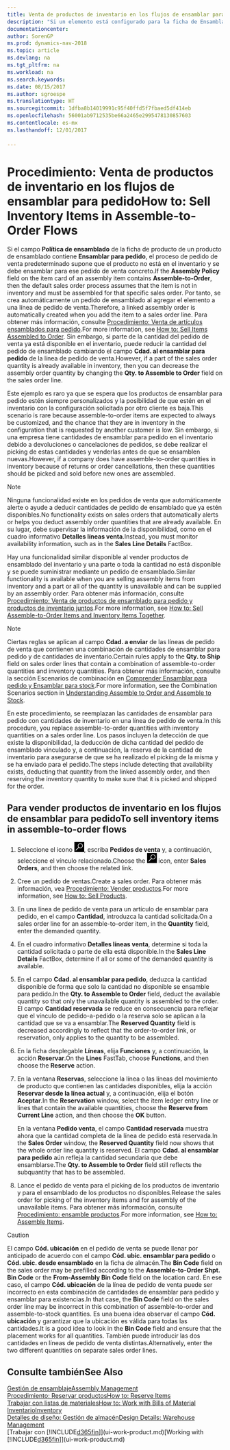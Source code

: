 ```yaml
---
title: Venta de productos de inventario en los flujos de ensamblar para pedido
description: "Si un elemento está configurado para la ficha de Ensamblar para pedido, el proceso de pedido de venta predeterminado supone que el producto no está en el inventario y se debe ensamblar para ese pedido de venta concreto. Por tanto, se crea automáticamente un pedido de ensamblado al agregar el elemento a una línea de pedido de venta."
documentationcenter: 
author: SorenGP
ms.prod: dynamics-nav-2018
ms.topic: article
ms.devlang: na
ms.tgt_pltfrm: na
ms.workload: na
ms.search.keywords: 
ms.date: 08/15/2017
ms.author: sgroespe
ms.translationtype: HT
ms.sourcegitcommit: 1dfba8b14019991c95f40ffd5f7fbaed5df414eb
ms.openlocfilehash: 56001ab9712535be66a2465e2995478130857603
ms.contentlocale: es-mx
ms.lasthandoff: 12/01/2017

---
```

# <a name="how-to-sell-inventory-items-in-assemble-to-order-flows"></a><span data-ttu-id="33b31-104">Procedimiento: Venta de productos de inventario en los flujos de ensamblar para pedido</span><span class="sxs-lookup"><span data-stu-id="33b31-104">How to: Sell Inventory Items in Assemble-to-Order Flows</span></span>
<span data-ttu-id="33b31-105">Si el campo **Política de ensamblado** de la ficha de producto de un producto de ensamblado contiene **Ensamblar para pedido**, el proceso de pedido de venta predeterminado supone que el producto no está en el inventario y se debe ensamblar para ese pedido de venta concreto.</span><span class="sxs-lookup"><span data-stu-id="33b31-105">If the **Assembly Policy** field on the item card of an assembly item contains **Assemble-to-Order**, then the default sales order process assumes that the item is not in inventory and must be assembled for that specific sales order.</span></span> <span data-ttu-id="33b31-106">Por tanto, se crea automáticamente un pedido de ensamblado al agregar el elemento a una línea de pedido de venta.</span><span class="sxs-lookup"><span data-stu-id="33b31-106">Therefore, a linked assembly order is automatically created when you add the item to a sales order line.</span></span> <span data-ttu-id="33b31-107">Para obtener más información, consulte [Procedimiento: Venta de artículos ensamblados para pedido](assembly-how-to-sell-items-assembled-to-order.md).</span><span class="sxs-lookup"><span data-stu-id="33b31-107">For more information, see [How to: Sell Items Assembled to Order](assembly-how-to-sell-items-assembled-to-order.md).</span></span> <span data-ttu-id="33b31-108">Sin embargo, si parte de la cantidad del pedido de venta ya está disponible en el inventario, puede reducir la cantidad del pedido de ensamblado cambiando el campo **Cdad. al ensamblar para pedido** de la línea de pedido de venta.</span><span class="sxs-lookup"><span data-stu-id="33b31-108">However, if a part of the sales order quantity is already available in inventory, then you can decrease the assembly order quantity by changing the **Qty. to Assemble to Order** field on the sales order line.</span></span>  

<span data-ttu-id="33b31-109">Este ejemplo es raro ya que se espera que los productos de ensamblar para pedido estén siempre personalizados y la posibilidad de que estén en el inventario con la configuración solicitada por otro cliente es baja.</span><span class="sxs-lookup"><span data-stu-id="33b31-109">This scenario is rare because assemble-to-order items are expected to always be customized, and the chance that they are in inventory in the configuration that is requested by another customer is low.</span></span> <span data-ttu-id="33b31-110">Sin embargo, si una empresa tiene cantidades de ensamblar para pedido en el inventario debido a devoluciones o cancelaciones de pedidos, se debe realizar el picking de estas cantidades y venderlas antes de que se ensamblen nuevas.</span><span class="sxs-lookup"><span data-stu-id="33b31-110">However, if a company does have assemble-to-order quantities in inventory because of returns or order cancellations, then these quantities should be picked and sold before new ones are assembled.</span></span>  

> [!NOTE]  
>  <span data-ttu-id="33b31-111">Ninguna funcionalidad existe en los pedidos de venta que automáticamente alerte o ayude a deducir cantidades de pedido de ensamblado que ya estén disponibles.</span><span class="sxs-lookup"><span data-stu-id="33b31-111">No functionality exists on sales orders that automatically alerts or helps you deduct assembly order quantities that are already available.</span></span> <span data-ttu-id="33b31-112">En su lugar, debe supervisar la información de la disponibilidad, como en el cuadro informativo **Detalles líneas venta**.</span><span class="sxs-lookup"><span data-stu-id="33b31-112">Instead, you must monitor availability information, such as in the **Sales Line Details** FactBox.</span></span>  

<span data-ttu-id="33b31-113">Hay una funcionalidad similar disponible al vender productos de ensamblado del inventario y una parte o toda la cantidad no está disponible y se puede suministrar mediante un pedido de ensamblado.</span><span class="sxs-lookup"><span data-stu-id="33b31-113">Similar functionality is available when you are selling assembly items from inventory and a part or all of the quantity is unavailable and can be supplied by an assembly order.</span></span> <span data-ttu-id="33b31-114">Para obtener más información, consulte [Procedimiento: Venta de productos de ensamblado para pedido y productos de inventario juntos](assembly-how-to-sell-assemble-to-order-items-and-inventory-items-together.md).</span><span class="sxs-lookup"><span data-stu-id="33b31-114">For more information, see [How to: Sell Assemble-to-Order Items and Inventory Items Together](assembly-how-to-sell-assemble-to-order-items-and-inventory-items-together.md).</span></span>  

> [!NOTE]  
>  <span data-ttu-id="33b31-115">Ciertas reglas se aplican al campo **Cdad. a enviar** de las líneas de pedido de venta que contienen una combinación de cantidades de ensamblar para pedido y de cantidades de inventario.</span><span class="sxs-lookup"><span data-stu-id="33b31-115">Certain rules apply to the **Qty. to Ship** field on sales order lines that contain a combination of assemble-to-order quantities and inventory quantities.</span></span> <span data-ttu-id="33b31-116">Para obtener más información, consulte la sección Escenarios de combinación en [Comprender Ensamblar para pedido y Ensamblar para stock](assembly-assemble-to-order-or-assemble-to-stock.md).</span><span class="sxs-lookup"><span data-stu-id="33b31-116">For more information, see the Combination Scenarios section in [Understanding Assemble to Order and Assemble to Stock](assembly-assemble-to-order-or-assemble-to-stock.md).</span></span>  

<span data-ttu-id="33b31-117">En este procedimiento, se reemplazan las cantidades de ensamblar para pedido con cantidades de inventario en una línea de pedido de venta.</span><span class="sxs-lookup"><span data-stu-id="33b31-117">In this procedure, you replace assemble-to-order quantities with inventory quantities on a sales order line.</span></span> <span data-ttu-id="33b31-118">Los pasos incluyen la detección de que existe la disponibilidad, la deducción de dicha cantidad del pedido de ensamblado vinculado y, a continuación, la reserva de la cantidad de inventario para asegurarse de que se ha realizado el picking de la misma y se ha enviado para el pedido.</span><span class="sxs-lookup"><span data-stu-id="33b31-118">The steps include detecting that availability exists, deducting that quantity from the linked assembly order, and then reserving the inventory quantity to make sure that it is picked and shipped for the order.</span></span>  

## <a name="to-sell-inventory-items-in-assemble-to-order-flows"></a><span data-ttu-id="33b31-119">Para vender productos de inventario en los flujos de ensamblar para pedido</span><span class="sxs-lookup"><span data-stu-id="33b31-119">To sell inventory items in assemble-to-order flows</span></span>  
1.  <span data-ttu-id="33b31-120">Seleccione el icono ![Buscar página o informe](media/ui-search/search_small.png "icono Buscar página o informe"), escriba **Pedidos de venta** y, a continuación, seleccione el vínculo relacionado.</span><span class="sxs-lookup"><span data-stu-id="33b31-120">Choose the ![Search for Page or Report](media/ui-search/search_small.png "Search for Page or Report icon") icon, enter **Sales Orders**, and then choose the related link.</span></span>  
2.  <span data-ttu-id="33b31-121">Cree un pedido de ventas.</span><span class="sxs-lookup"><span data-stu-id="33b31-121">Create a sales order.</span></span> <span data-ttu-id="33b31-122">Para obtener más información, vea [Procedimiento: Vender productos](sales-how-sell-products.md).</span><span class="sxs-lookup"><span data-stu-id="33b31-122">For more information, see [How to: Sell Products](sales-how-sell-products.md).</span></span>  
3.  <span data-ttu-id="33b31-123">En una línea de pedido de venta para un artículo de ensamblar para pedido, en el campo **Cantidad**, introduzca la cantidad solicitada.</span><span class="sxs-lookup"><span data-stu-id="33b31-123">On a sales order line for an assemble-to-order item, in the **Quantity** field, enter the demanded quantity.</span></span>  
4.  <span data-ttu-id="33b31-124">En el cuadro informativo **Detalles líneas venta**, determine si toda la cantidad solicitada o parte de ella está disponible.</span><span class="sxs-lookup"><span data-stu-id="33b31-124">In the **Sales Line Details** FactBox, determine if all or some of the demanded quantity is available.</span></span>  
5.  <span data-ttu-id="33b31-125">En el campo **Cdad. al ensamblar para pedido**, deduzca la cantidad disponible de forma que solo la cantidad no disponible se ensamble para pedido.</span><span class="sxs-lookup"><span data-stu-id="33b31-125">In the **Qty. to Assemble to Order** field, deduct the available quantity so that only the unavailable quantity is assembled to the order.</span></span> <span data-ttu-id="33b31-126">El campo **Cantidad reservada** se reduce en consecuencia para reflejar que el vínculo de pedido-a-pedido o la reserva solo se aplican a la cantidad que se va a ensamblar.</span><span class="sxs-lookup"><span data-stu-id="33b31-126">The **Reserved Quantity** field is decreased accordingly to reflect that the order-to-order link, or reservation, only applies to the quantity to be assembled.</span></span>  
6.  <span data-ttu-id="33b31-127">En la ficha desplegable **Líneas**, elija **Funciones** y, a continuación, la acción **Reservar**.</span><span class="sxs-lookup"><span data-stu-id="33b31-127">On the **Lines** FastTab, choose **Functions**, and then choose the **Reserve** action.</span></span>  
7.  <span data-ttu-id="33b31-128">En la ventana **Reservas**, seleccione la línea o las líneas del movimiento de producto que contienen las cantidades disponibles, elija la acción **Reservar desde la línea actual** y, a continuación, elija el botón **Aceptar**.</span><span class="sxs-lookup"><span data-stu-id="33b31-128">In the **Reservation** window, select the item ledger entry line or lines that contain the available quantities, choose the **Reserve from Current Line** action, and then choose the **OK** button.</span></span>  

    <span data-ttu-id="33b31-129">En la ventana **Pedido venta**, el campo **Cantidad reservada** muestra ahora que la cantidad completa de la línea de pedido está reservada.</span><span class="sxs-lookup"><span data-stu-id="33b31-129">In the **Sales Order** window, the **Reserved Quantity** field now shows that the whole order line quantity is reserved.</span></span> <span data-ttu-id="33b31-130">El campo **Cdad. al ensamblar para pedido** aún refleja la cantidad secundaria que debe ensamblarse.</span><span class="sxs-lookup"><span data-stu-id="33b31-130">The **Qty. to Assemble to Order** field still reflects the subquantity that has to be assembled.</span></span>  

8.  <span data-ttu-id="33b31-131">Lance el pedido de venta para el picking de los productos de inventario y para el ensamblado de los productos no disponibles.</span><span class="sxs-lookup"><span data-stu-id="33b31-131">Release the sales order for picking of the inventory items and for assembly of the unavailable items.</span></span> <span data-ttu-id="33b31-132">Para obtener más información, consulte [Procedimiento: ensamble productos](assembly-how-to-assemble-items.md).</span><span class="sxs-lookup"><span data-stu-id="33b31-132">For more information, see [How to: Assemble Items](assembly-how-to-assemble-items.md).</span></span>  

> [!CAUTION]  
>  <span data-ttu-id="33b31-133">El campo **Cód. ubicación** en el pedido de venta se puede llenar por anticipado de acuerdo con el campo **Cód. ubic. ensamblar para pedido** o **Cód. ubic. desde ensamblado** en la ficha de almacén.</span><span class="sxs-lookup"><span data-stu-id="33b31-133">The **Bin Code** field on the sales order may be prefilled according to the **Assemble-to-Order Shpt. Bin Code** or the **From-Assembly Bin Code** field on the location card.</span></span> <span data-ttu-id="33b31-134">En ese caso, el campo **Cód. ubicación** de la línea de pedido de venta puede ser incorrecto en esta combinación de cantidades de ensamblar para pedido y ensamblar para existencias.</span><span class="sxs-lookup"><span data-stu-id="33b31-134">In that case, the **Bin Code** field on the sales order line may be incorrect in this combination of assemble-to-order and assemble-to-stock quantities.</span></span> <span data-ttu-id="33b31-135">Es una buena idea observar el campo **Cód. ubicación** y garantizar que la ubicación es válida para todas las cantidades.</span><span class="sxs-lookup"><span data-stu-id="33b31-135">It is a good idea to look in the **Bin Code** field and ensure that the placement works for all quantities.</span></span> <span data-ttu-id="33b31-136">También puede introducir las dos cantidades en líneas de pedido de venta distintas.</span><span class="sxs-lookup"><span data-stu-id="33b31-136">Alternatively, enter the two different quantities on separate sales order lines.</span></span>  

## <a name="see-also"></a><span data-ttu-id="33b31-137">Consulte también</span><span class="sxs-lookup"><span data-stu-id="33b31-137">See Also</span></span>  
[<span data-ttu-id="33b31-138">Gestión de ensamblaje</span><span class="sxs-lookup"><span data-stu-id="33b31-138">Assembly Management</span></span>](assembly-assemble-items.md)  
[<span data-ttu-id="33b31-139">Procedimiento: Reservar productos</span><span class="sxs-lookup"><span data-stu-id="33b31-139">How to: Reserve Items</span></span>](inventory-how-to-reserve-items.md)  
[<span data-ttu-id="33b31-140">Trabajar con listas de materiales</span><span class="sxs-lookup"><span data-stu-id="33b31-140">How to: Work with Bills of Material</span></span>](inventory-how-work-BOMs.md)  
[<span data-ttu-id="33b31-141">Inventario</span><span class="sxs-lookup"><span data-stu-id="33b31-141">Inventory</span></span>](inventory-manage-inventory.md)  
[<span data-ttu-id="33b31-142">Detalles de diseño: Gestión de almacén</span><span class="sxs-lookup"><span data-stu-id="33b31-142">Design Details: Warehouse Management</span></span>](design-details-warehouse-management.md)  
<span data-ttu-id="33b31-143">[Trabajar con [!INCLUDE[d365fin](includes/d365fin_md.md)]](ui-work-product.md)</span><span class="sxs-lookup"><span data-stu-id="33b31-143">[Working with [!INCLUDE[d365fin](includes/d365fin_md.md)]](ui-work-product.md)</span></span>

